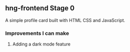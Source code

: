 ## hng-frontend Stage 0

A simple profile card built with HTML CSS and JavaScript.

### Improvements I can make

1. Adding a dark mode feature
